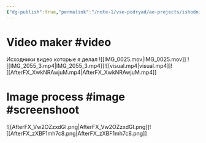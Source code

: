 ```yaml
---
{"dg-publish":true,"permalink":"/note-1/vse-podryad/ae-projects/ishodniki/","created":"2025-04-11T06:02:02.327+03:00"}
---
```


# Video maker #video  
Исходники видео которые я делал
![[IMG_0025.mov\|IMG_0025.mov]] 
![[IMG_2055_3.mp4\|IMG_2055_3.mp4]]![[visual.mp4\|visual.mp4]]![[AfterFX_XwkNRAwjuM.mp4\|AfterFX_XwkNRAwjuM.mp4]]



# Image process #image #screenshoot 
![[AfterFX_Vw2OZzxdGI.png\|AfterFX_Vw2OZzxdGI.png]]![[AfterFX_zXBF1mh7c8.png\|AfterFX_zXBF1mh7c8.png]] 
